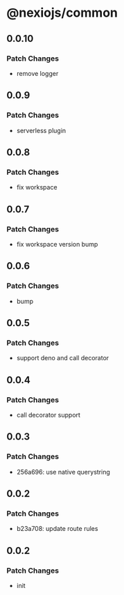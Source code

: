 # @nexiojs/common

## 0.0.10

### Patch Changes

- remove logger

## 0.0.9

### Patch Changes

- serverless plugin

## 0.0.8

### Patch Changes

- fix workspace

## 0.0.7

### Patch Changes

- fix workspace version bump

## 0.0.6

### Patch Changes

- bump

## 0.0.5

### Patch Changes

- support deno and call decorator

## 0.0.4

### Patch Changes

- call decorator support

## 0.0.3

### Patch Changes

- 256a696: use native querystring

## 0.0.2

### Patch Changes

- b23a708: update route rules

## 0.0.2

### Patch Changes

- init
